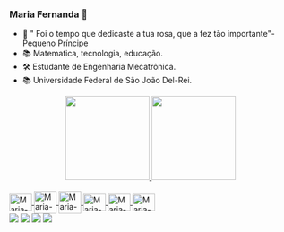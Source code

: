 
### Maria Fernanda 🌻
- 🌹 " Foi o tempo que dedicaste a tua rosa, que a fez tão importante"- Pequeno Príncipe
- 📚 Matematica, tecnologia, educação.
- 🛠️ Estudante de Engenharia Mecatrônica.
- 📚 Universidade Federal de São João Del-Rei.

<div align="center">
  <a href="https://github.com/mariafernandadeoliveira">
  <img height="150em" src="https://github-readme-stats.vercel.app/api?username=mariafernandadeoliveira&show_icons=true&theme=jolly&include_all_commits=true&count_private=true"/>
  <img height="150em" src="https://github-readme-stats.vercel.app/api/top-langs/?username=mariafernandadeoliveira&layout=compact&langs_count=7&theme=jolly"/>
</div>
<div style="display: inline_block"><br>
  <img align="center" alt="Maria-C++" height="30" width="40" src="https://cdn.jsdelivr.net/gh/devicons/devicon/icons/cplusplus/cplusplus-original.svg">
  <img align="center" alt="Maria-ARD" heght="30" width="40" src="https://cdn.jsdelivr.net/gh/devicons/devicon/icons/arduino/arduino-original.svg">
  <img align="center" alt="Maria-R" heght="30" width="40" src="https://cdn.jsdelivr.net/gh/devicons/devicon/icons/rstudio/rstudio-original.svg">
  <img align="center" alt="Maria-VS" height="30" width="40" src="https://cdn.jsdelivr.net/gh/devicons/devicon/icons/vscode/vscode-original.svg">
  <img align="center" alt="Maria-PY" height="30" width="40" src="https://cdn.jsdelivr.net/gh/devicons/devicon/icons/python/python-original-wordmark.svg">
  <img align="center" alt="Maria-LT" height="30" width="40" src="https://cdn.jsdelivr.net/gh/devicons/devicon/icons/latex/latex-original.svg">

</div>
  
 
<div> 
  <a href = "mailto:olveiramarafernanda3@gmail.com"><img src="https://img.shields.io/badge/-Gmail-%23333?style=for-the-badge&logo=gmail&logoColor=white" target="_blank"></a>
  <a href="https://https://www.linkedin.com/in/maria-fernanda-de-oliveira-13666721b/" target="_blank"><img src="https://img.shields.io/badge/-LinkedIn-%23333?style=for-the-badge&logo=linkedin&logoColor=white" target="_blank"></a> 
    <a href="https://github.com/mariafernandadeoliveira" target="_blank"><img src="https://img.shields.io/badge/GitHub-%23333?style=for-the-badge&logo=github&logoColor=white" 
target="_blank"></a> 
    <a href="https://mariafernandadeoliveira.github.io/" target="_blank"><img src="https://img.shields.io/badge/Pagina Oficial-%23333?style=for-the-badge" 
target="_blank"></a> 
</div>
